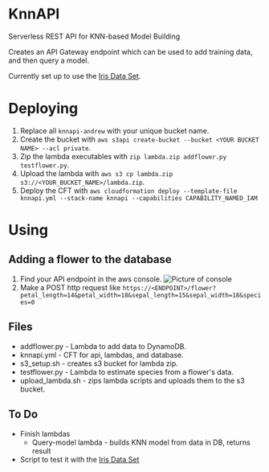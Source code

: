 # KnnAPI
Serverless REST API for KNN-based Model Building

Creates an API Gateway endpoint which can be used to add training data, and then query a model.

Currently set up to use the [Iris Data Set](https://en.wikipedia.org/wiki/Iris_flower_data_set).

# Deploying
1. Replace all `knnapi-andrew` with your unique bucket name.
2. Create the bucket with `aws s3api create-bucket --bucket <YOUR BUCKET NAME> --acl private`.
3. Zip the lambda executables with `zip lambda.zip addflower.py testflower.py`.
4. Upload the lambda with `aws s3 cp lambda.zip s3://<YOUR_BUCKET_NAME>/lambda.zip`.
5. Deploy the CFT with `aws cloudformation deploy --template-file knnapi.yml --stack-name knnapi --capabilities CAPABILITY_NAMED_IAM`

# Using
## Adding a flower to the database
1. Find your API endpoint in the aws console.
![Picture of console]("images/endpoint.png")
2. Make a POST http request like `https://<ENDPOINT>/flower?petal_length=14&petal_width=18&sepal_length=15&sepal_width=18&species=0`

## Files
* addflower.py - Lambda to add data to DynamoDB.
* knnapi.yml - CFT for api, lambdas, and database.
* s3_setup.sh - creates s3 bucket for lambda zip.
* testflower.py - Lambda to estimate species from a flower's data.
* upload_lambda.sh - zips lambda scripts and uploads them to the s3 bucket.

## To Do
* Finish lambdas
  * Query-model lambda - builds KNN model from data in DB, returns result
* Script to test it with the [Iris Data Set](https://en.wikipedia.org/wiki/Iris_flower_data_set)
